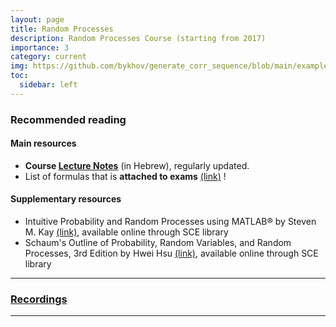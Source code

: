 ```yaml
---
layout: page
title: Random Processes
description: Random Processes Course (starting from 2017)
importance: 3
category: current
img: https://github.com/bykhov/generate_corr_sequence/blob/main/examples/default_samples.png?raw=true
toc:
  sidebar: left
---
```


### Recommended reading
#### Main resources
* **Course [Lecture Notes](RP_Book.pdf)** (in Hebrew), regularly updated.
* List of formulas that is **attached to exams** [(link)](formulas_rp.pdf) !

#### Supplementary resources
* Intuitive Probability and Random Processes using MATLAB® by Steven M. Kay [(link)](https://link.springer.com/book/10.1007/b104645), available online through SCE library
* Schaum's Outline of Probability, Random Variables, and Random Processes, 3rd Edition by Hwei Hsu [(link)](https://mhebooklibrary.com/isbn/9780071824774), available online through SCE library

---

### [Recordings](/suppl/rp/recordings/index.html)

---
